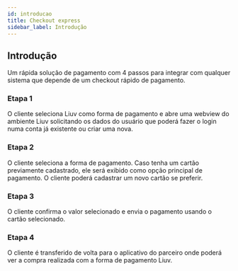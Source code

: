 ```yaml
---
id: introducao
title: Checkout express
sidebar_label: Introdução
---
```


## Introdução

Um rápida solução de pagamento com 4 passos para integrar com qualquer sistema que depende de um checkout rápido de pagamento. 

### Etapa 1

O cliente seleciona Liuv como forma de pagamento e abre uma webview do ambiente Liuv solicitando os dados do usuário que poderá fazer o login numa conta já existente ou criar uma nova.

### Etapa 2

O cliente seleciona a forma de pagamento. Caso tenha um cartão previamente cadastrado, ele será exibido como opção principal de pagamento. O cliente poderá cadastrar um novo cartão se preferir.

### Etapa 3

O cliente confirma o valor selecionado e envia o pagamento usando o cartão selecionado.

### Etapa 4

O cliente é transferido de volta para o aplicativo do parceiro onde poderá ver a compra realizada com a forma de pagamento Liuv.